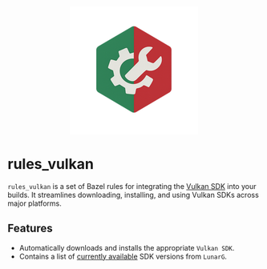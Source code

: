 <p align="center">
  <img src="docs/logo.png" />
</p>

# rules_vulkan

`rules_vulkan` is a set of Bazel rules for integrating the [Vulkan SDK](https://vulkan.lunarg.com/) into your builds.
It streamlines downloading, installing, and using Vulkan SDKs across major platforms.

## Features
- Automatically downloads and installs the appropriate `Vulkan SDK`.
- Contains a list of [currently available](./vulkan/private/versions.bzl) SDK versions from `LunarG`.

